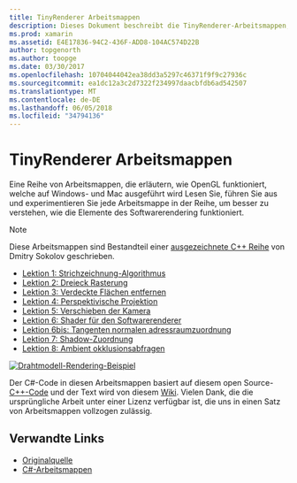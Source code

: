 ```yaml
---
title: TinyRenderer Arbeitsmappen
description: Dieses Dokument beschreibt die TinyRenderer-Arbeitsmappen, die Arbeiten mit OpenGL. Führen Sie diese Arbeitsmappen auf Windows- und Mac
ms.prod: xamarin
ms.assetid: E4E17836-94C2-436F-ADD8-104AC574D22B
author: topgenorth
ms.author: toopge
ms.date: 03/30/2017
ms.openlocfilehash: 10704044042ea38dd3a5297c46371f9f9c27936c
ms.sourcegitcommit: ea1dc12a3c2d7322f234997daacbfdb6ad542507
ms.translationtype: MT
ms.contentlocale: de-DE
ms.lasthandoff: 06/05/2018
ms.locfileid: "34794136"
---
```

# <a name="tinyrenderer-workbooks"></a>TinyRenderer Arbeitsmappen

Eine Reihe von Arbeitsmappen, die erläutern, wie OpenGL funktioniert, welche auf Windows- und Mac ausgeführt wird Lesen Sie, führen Sie aus und experimentieren Sie jede Arbeitsmappe in der Reihe, um besser zu verstehen, wie die Elemente des Softwarerendering funktioniert.

> [!NOTE]
> Diese Arbeitsmappen sind Bestandteil einer [ausgezeichnete C++ Reihe](https://github.com/ssloy/tinyrenderer/wiki) von Dmitry Sokolov geschrieben.

-    [Lektion 1: Strichzeichnung-Algorithmus](https://developer.xamarin.com/workbooks/graphics/tiny-renderer/lesson1.workbook)
-    [Lektion 2: Dreieck Rasterung](https://developer.xamarin.com/workbooks/graphics/tiny-renderer/lesson2.workbook)
-    [Lektion 3: Verdeckte Flächen entfernen](https://developer.xamarin.com/workbooks/graphics/tiny-renderer/lesson3.workbook)
-    [Lektion 4: Perspektivische Projektion](https://developer.xamarin.com/workbooks/graphics/tiny-renderer/lesson4.workbook)
-    [Lektion 5: Verschieben der Kamera](https://developer.xamarin.com/workbooks/graphics/tiny-renderer/lesson5.workbook)
-    [Lektion 6: Shader für den Softwarerenderer](https://developer.xamarin.com/workbooks/graphics/tiny-renderer/lesson6.workbook)
-    [Lektion 6bis: Tangenten normalen adressraumzuordnung](https://developer.xamarin.com/workbooks/graphics/tiny-renderer/lesson6bis.workbook)
-    [Lektion 7: Shadow-Zuordnung](https://developer.xamarin.com/workbooks/graphics/tiny-renderer/lesson7.workbook)
-    [Lektion 8: Ambient okklusionsabfragen](https://developer.xamarin.com/workbooks/graphics/tiny-renderer/lesson8.workbook)

[![](tinyrenderer-images/tinyrenderer-sml.png "Drahtmodell-Rendering-Beispiel")](tinyrenderer-images/tinyrenderer.png#lightbox)

Der C#-Code in diesen Arbeitsmappen basiert auf diesem open Source- [C++-Code](https://github.com/ssloy/tinyrenderer) und der Text wird von diesem [Wiki](https://github.com/ssloy/tinyrenderer/wiki/). Vielen Dank, die die ursprüngliche Arbeit unter einer Lizenz verfügbar ist, die uns in einen Satz von Arbeitsmappen vollzogen zulässig.

## <a name="related-links"></a>Verwandte Links

- [Originalquelle](https://github.com/ssloy/tinyrenderer/blob/master/README.md)
- [C#-Arbeitsmappen](https://github.com/xamarin/Workbooks/tree/master/graphics/tiny-renderer)
